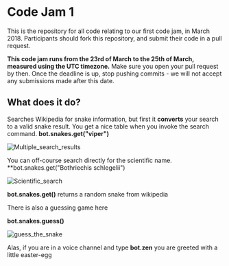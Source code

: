 # Code Jam 1

This is the repository for all code relating to our first code jam, in March 2018. Participants should fork this repository, and submit their code in a pull request.

**This code jam runs from the 23rd of March to the 25th of March, measured using the UTC timezone.** Make sure you open your pull request by then. Once the deadline is up, stop pushing commits - we will not accept any submissions made after this date.

## What does it do?
Searches Wikipedia for snake information, but first it **converts** your search to a valid snake result. You get a nice table when you invoke the search command.
**bot.snakes.get("viper")**

![Multiple_search_results](https://i.imgur.com/9Lij5Jp.png)

You can off-course search directly for the scientific name.
**bot.snakes.get("Bothriechis schlegelii")

![Scientific_search](https://i.imgur.com/M7WdO18.png)

**bot.snakes.get()** returns a random snake from wikipedia

There is also a guessing game here

**bot.snakes.guess()**

![guess_the_snake](https://i.imgur.com/JWHrDbk.png)

Alas, if you are in a voice channel and type **bot.zen** you are greeted with a little easter-egg
